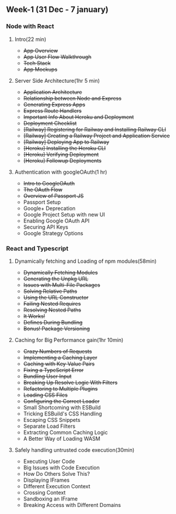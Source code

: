 ## Week-1 (31 Dec - 7 january)

### Node with React

1. Intro(22 min)
   - ~~App Overview~~
   - ~~App User Flow Walkthrough~~
   - ~~Tech Stack~~
   - ~~App Mockups~~
2. Server Side Architecture(1hr 5 min)

   - ~~Application Architecture~~
   - ~~Relationship between Node and Express~~
   - ~~Generating Express Apps~~
   - ~~Express Route Handlers~~
   - ~~Important Info About Heroku and Deployment~~
   - ~~Deployment Checklist~~
   - ~~[Railway] Registering for Railway and Installing Railway CLI~~
   - ~~[Railway] Creating a Railway Project and Application Service~~
   - ~~[Railway] Deploying App to Railway~~
   - ~~[Heroku] Installing the Heroku CLI~~
   - ~~[Heroku] Verifying Deployment~~
   - ~~[Heroku] Followup Deployments~~

3. Authentication with googleOAuth(1 hr)
   - ~~Intro to GoogleOAuth~~
   - ~~The OAuth Flow~~
   - ~~Overview of Passport JS~~
   - Passport Setup
   - Google+ Deprecation
   - Google Project Setup with new UI
   - Enabling Google OAuth API
   - Securing API Keys
   - Google Strategy Options

### React and Typescript

1. Dynamically fetching and Loading of npm modules(58min)

   - ~~Dynamically Fetching Modules~~
   - ~~Generating the Unpkg URL~~
   - ~~Issues with Multi-File Packages~~
   - ~~Solving Relative Paths~~
   - ~~Using the URL Constructor~~
   - ~~Failing Nested Requires~~
   - ~~Resolving Nested Paths~~
   - ~~It Works!~~
   - ~~Defines During Bundling~~
   - ~~Bonus! Package Versioning~~

2. Caching for Big Performance gain(1hr 10min)

   - ~~Crazy Numbers of Requests~~
   - ~~Implementing a Caching Layer~~
   - ~~Caching with Key-Value Pairs~~
   - ~~Fixing a TypeScript Error~~
   - ~~Bundling User Input~~
   - ~~Breaking Up Resolve Logic With Filters~~
   - ~~Refactoring to Multiple Plugins~~
   - ~~Loading CSS Files~~
   - ~~Configuring the Correct Loader~~
   - Small Shortcoming with ESBuild
   - Tricking ESBuild's CSS Handling
   - Escaping CSS Snippets
   - Separate Load Filters
   - Extracting Common Caching Logic
   - A Better Way of Loading WASM

3. Safely handling untrusted code execution(30min)
   - Executing User Code
   - Big Issues with Code Execution
   - How Do Others Solve This?
   - Displaying IFrames
   - Different Execution Context
   - Crossing Context
   - Sandboxing an IFrame
   - Breaking Access with Different Domains

